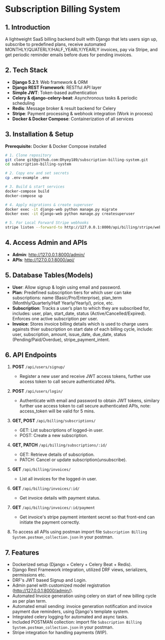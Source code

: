 # Subscription Billing System

## 1. Introduction

A lightweight SaaS billing backend built with Django that lets users sign up, subscribe to predefined plans, receive automated MONTHLY/QUATERLY/HALF_YEARLY/YEARLY invoices, pay via Stripe, and get periodic reminder emails before dues for pending invoices.

## 2. Tech Stack

- **Django 5.2.1**: Web framework & ORM
- **Django REST Framework**: RESTful API layer
- **Simple JWT**: Token-based authentication
- **Celery & django-celery-beat**: Asynchronous tasks & periodic scheduling
- **Redis**: Message broker & result backend for Celery
- **Stripe**: Payment processing & webhook integration (Work in process)
- **Docker & Docker Compose**: Containerization of all services

## 3. Installation & Setup

**Prerequisite:** Docker & Docker Compose installed

```bash
# 1. Clone repository
git clone git@github.com:Dhyey189/subscription-billing-system.git
cd subscription-billing-system

# 2. Copy env and set secrets
cp .env-example .env

# 3. Build & start services
docker-compose build
docker-compose up

# 4. Apply migrations & create superuser
docker exec -it django-web python manage.py migrate
docker exec -it django-web python manage.py createsuperuser

# 5. For Local Forward Stripe webhooks
stripe listen --forward-to http://127.0.0.1:8000/api/billing/stripe/webhook/
```

## 4. Access Admin and APIs

- **Admin**: http://127.0.0.1:8000/admin/
- **APIs**: http://127.0.0.1:8000/api/

## 5. Database Tables(Models)

- **User**: Allow signup & login using email and password.
- **Plan**: Predefined subscription tiers for which user can take subscriptions: name (Basic/Pro/Enterprise), plan_term (Monthly/Quarterly/Half Yearly/Yearly/), price, etc.
- **Subscription**: Tracks a user’s plan to which they are subscribed for, includes: user, plan, start_date, status (Active/Cancelled/Expired). Enforces one active subscription per user.
- **Invoice**: Stores invoice billing details which is used to charge users againsts thier subscription on start date of each billing cycle, include: user, subscription, amount, issue_date, due_date, status (Pending/Paid/Overdue), stripe_payment_intent.

## 6. API Endpoints

1. **POST** `/api/users/signup/`

   - Register a new user and receive JWT access tokens, further use access token to call secure authenticated APIs.

2. **POST** `/api/users/login/`

   - Authenticate with email and password to obtain JWT tokens, similary further use access token to call secure authenticated APIs, note: access_token will be valid for 5 mins.

3. **GET, POST** `/api/billing/subscriptions/`

   - GET: List subscriptions of logged-in user.
   - POST: Create a new subscription.

4. **GET, PATCH** `/api/billing/subscriptions/:id/`

   - GET: Retrieve details of subscription.
   - PATCH: Cancel or update subscription(unsubscribe).

5. **GET** `/api/billing/invoices/`

   - List all invoices for the logged-in user.

6. **GET** `/api/billing/invoices/:id/`

   - Get invoice details with payment status.

7. **GET** `/api/billing/invoices/:id/payment`

   - Get invoice's stripe payment intentent secret so that front-end can initiate the payment correctly.

8. To access all APIs using postman import file `Subscription Billing System.postman_collection.json` in your postman.

## 7. Features

- Dockerized setup (Django + Celery + Celery Beat + Redis).
- Django Rest Framework integration, utilized DRF views, serializers, permissions etc.
- DRF's JWT based Signup and Login.
- Admin panel with customized model registration (http://127.0.0.1:8000/admin/).
- Automated Invoice generation using celery on start of new billing cycle as per plan term.
- Automated email sending: invoice generation notification and invoice payment due reminders, using Django's template system.
- Integrated celery logging for automated and async tasks.
- Included POSTMAN collection: import file `Subscription Billing System.postman_collection.json` in your postman.
- Stripe integration for handling payments (WIP).
